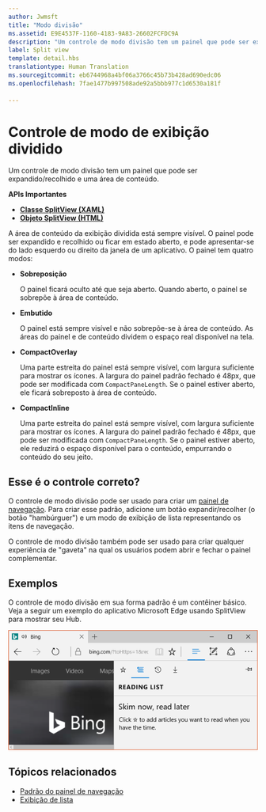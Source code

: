 ```yaml
---
author: Jwmsft
title: "Modo divisão"
ms.assetid: E9E4537F-1160-4183-9A83-26602FCFDC9A
description: "Um controle de modo divisão tem um painel que pode ser expandido/recolhido e uma área de conteúdo."
label: Split view
template: detail.hbs
translationtype: Human Translation
ms.sourcegitcommit: eb6744968a4bf06a3766c45b73b428ad690edc06
ms.openlocfilehash: 7fae1477b997508ade92a5bbb977c1d6530a181f

---
```

# Controle de modo de exibição dividido

<link rel="stylesheet" href="https://az835927.vo.msecnd.net/sites/uwp/Resources/css/custom.css"> 

Um controle de modo divisão tem um painel que pode ser expandido/recolhido e uma área de conteúdo.

<div class="important-apis" >
<b>APIs Importantes</b><br/>
<ul>
<li><a href="https://msdn.microsoft.com/library/windows/apps/dn864360"><strong>Classe SplitView (XAML)</strong></a></li>
<li><a href="https://msdn.microsoft.com/library/windows/apps/dn919970"><strong>Objeto SplitView (HTML)</strong></a></li>
</ul>

</div>
</div>




 A área de conteúdo da exibição dividida está sempre visível. O painel pode ser expandido e recolhido ou ficar em estado aberto, e pode apresentar-se do lado esquerdo ou direito da janela de um aplicativo. O painel tem quatro modos:

-   **Sobreposição**

    O painel ficará oculto até que seja aberto. Quando aberto, o painel se sobrepõe à área de conteúdo.

-   **Embutido**

    O painel está sempre visível e não sobrepõe-se à área de conteúdo. As áreas do painel e de conteúdo dividem o espaço real disponível na tela.

-   **CompactOverlay**

    Uma parte estreita do painel está sempre visível, com largura suficiente para mostrar os ícones. A largura do painel padrão fechado é 48px, que pode ser modificada com `CompactPaneLength`. Se o painel estiver aberto, ele ficará sobreposto à área de conteúdo.

-   **CompactInline**

    Uma parte estreita do painel está sempre visível, com largura suficiente para mostrar os ícones. A largura do painel padrão fechado é 48px, que pode ser modificada com `CompactPaneLength`. Se o painel estiver aberto, ele reduzirá o espaço disponível para o conteúdo, empurrando o conteúdo do seu jeito.

## Esse é o controle correto?

O controle de modo divisão pode ser usado para criar um [painel de navegação](nav-pane.md). Para criar esse padrão, adicione um botão expandir/recolher (o botão "hambúrguer") e um modo de exibição de lista representando os itens de navegação.

O controle de modo divisão também pode ser usado para criar qualquer experiência de "gaveta" na qual os usuários podem abrir e fechar o painel complementar.

## Exemplos

O controle de modo divisão em sua forma padrão é um contêiner básico. Veja a seguir um exemplo do aplicativo Microsoft Edge usando SplitView para mostrar seu Hub.

![Exemplo de modo de exibição de divisão do Microsoft Edge](images/split_view_Edge.png)



## Tópicos relacionados


* [Padrão do painel de navegação](nav-pane.md)
* [Exibição de lista](lists.md)
 

 



<!--HONumber=Aug16_HO3-->



